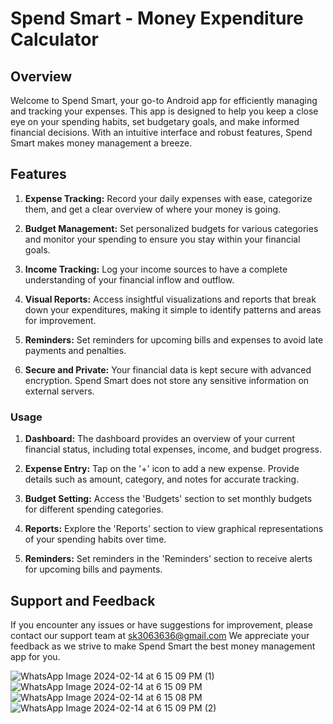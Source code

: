 # Spend Smart - Money Expenditure Calculator

## Overview

Welcome to Spend Smart, your go-to Android app for efficiently managing and tracking your expenses. This app is designed to help you keep a close eye on your spending habits, set budgetary goals, and make informed financial decisions. With an intuitive interface and robust features, Spend Smart makes money management a breeze.

## Features

1. **Expense Tracking:** Record your daily expenses with ease, categorize them, and get a clear overview of where your money is going.

2. **Budget Management:** Set personalized budgets for various categories and monitor your spending to ensure you stay within your financial goals.

3. **Income Tracking:** Log your income sources to have a complete understanding of your financial inflow and outflow.

4. **Visual Reports:** Access insightful visualizations and reports that break down your expenditures, making it simple to identify patterns and areas for improvement.

5. **Reminders:** Set reminders for upcoming bills and expenses to avoid late payments and penalties.

6. **Secure and Private:** Your financial data is kept secure with advanced encryption. Spend Smart does not store any sensitive information on external servers.


### Usage

1. **Dashboard:** The dashboard provides an overview of your current financial status, including total expenses, income, and budget progress.

2. **Expense Entry:** Tap on the '+' icon to add a new expense. Provide details such as amount, category, and notes for accurate tracking.

3. **Budget Setting:** Access the 'Budgets' section to set monthly budgets for different spending categories.

4. **Reports:** Explore the 'Reports' section to view graphical representations of your spending habits over time.

5. **Reminders:** Set reminders in the 'Reminders' section to receive alerts for upcoming bills and payments.

## Support and Feedback

If you encounter any issues or have suggestions for improvement, please contact our support team at sk3063636@gmail.com We appreciate your feedback as we strive to make Spend Smart the best money management app for you.




![WhatsApp Image 2024-02-14 at 6 15 09 PM (1)](https://github.com/sumitkumar22346/spend_smart/assets/121286599/b772d26d-8bcc-4fdb-bbb8-49156888b852)
![WhatsApp Image 2024-02-14 at 6 15 09 PM](https://github.com/sumitkumar22346/spend_smart/assets/121286599/58f12029-ff31-4a8f-9c96-4046375c4811)
![WhatsApp Image 2024-02-14 at 6 15 08 PM](https://github.com/sumitkumar22346/spend_smart/assets/121286599/c3b40f58-6abb-4d79-b0e6-132c479ad0ad)
![WhatsApp Image 2024-02-14 at 6 15 09 PM (2)](https://github.com/sumitkumar22346/spend_smart/assets/121286599/1b147f95-1695-4d83-8a92-88b785b723c3)



